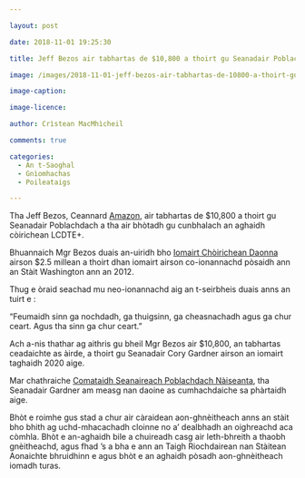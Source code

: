 ```yaml
---

layout: post

date: 2018-11-01 19:25:30

title: Jeff Bezos air tabhartas de $10,800 a thoirt gu Seanadair Poblachdach a bhòtas gu cunbhalach an aghaidh còirichean LCDTE+

image: /images/2018-11-01-jeff-bezos-air-tabhartas-de-10800-a-thoirt-gu-seanadair-poblachdach-a-bhotas-gu-cunbhalach-an-aghaidh-coirichean-lcdte.jpg

image-caption:

image-licence:

author: Crìstean MacMhìcheil

comments: true

categories:
  - An t-Saoghal
  - Gnìomhachas
  - Poileataigs

---
```


Tha Jeff Bezos, Ceannard [Amazon][1], air tabhartas de $10,800 a thoirt gu Seanadair Poblachdach a tha air bhòtadh gu cunbhalach an aghaidh còirichean LCDTE+.

<!--more-->

Bhuannaich Mgr Bezos duais an-uiridh bho [Iomairt Chòirichean Daonna][2] airson $2.5 millean a thoirt dhan iomairt airson co-ionannachd pòsaidh ann an Stàit Washington ann an 2012.

Thug e òraid seachad mu neo-ionannachd aig an t-seirbheis duais anns an tuirt e :

&#8220;Feumaidh sinn ga nochdadh, ga thuigsinn, ga cheasnachadh agus ga chur ceart. Agus tha sinn ga chur ceart.&#8221;

Ach a-nis thathar ag aithris gu bheil Mgr Bezos air $10,800, an tabhartas ceadaichte as àirde, a thoirt gu Seanadair Cory Gardner airson an iomairt taghaidh 2020 aige.

Mar chathraiche [Comataidh Seanaireach Poblachdach Nàiseanta][3], tha Seanadair Gardner am measg nan daoine as cumhachdaiche sa phàrtaidh aige.

Bhòt e roimhe gus stad a chur air càraidean aon-ghnèitheach anns an stàit bho bhith ag uchd-mhacachadh cloinne no a&#8217; dealbhadh an oighreachd aca còmhla. Bhòt e an-aghaidh bile a chuireadh casg air leth-bhreith a thaobh gnèitheachd, agus fhad &#8217;s a bha e ann an Taigh Riochdairean nan Stàitean Aonaichte bhruidhinn e agus bhòt e an aghaidh pòsadh aon-ghnèitheach iomadh turas.

 [1]: https://www.amazon.co.uk/
 [2]: https://www.hrc.org/
 [3]: https://www.nrsc.org/
